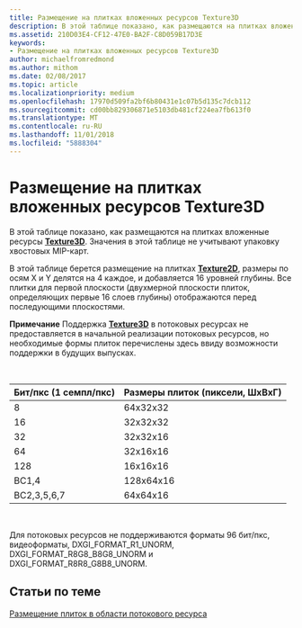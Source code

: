 ```yaml
---
title: Размещение на плитках вложенных ресурсов Texture3D
description: В этой таблице показано, как размещаются на плитках вложенные ресурсы Texture3D.
ms.assetid: 210D03E4-CF12-47E0-BA2F-C8D059B17D3E
keywords:
- Размещение на плитках вложенных ресурсов Texture3D
author: michaelfromredmond
ms.author: mithom
ms.date: 02/08/2017
ms.topic: article
ms.localizationpriority: medium
ms.openlocfilehash: 17970d509fa2bf6b80431e1c07b5d135c7dcb112
ms.sourcegitcommit: cd00bb829306871e5103db481cf224ea7fb613f0
ms.translationtype: MT
ms.contentlocale: ru-RU
ms.lasthandoff: 11/01/2018
ms.locfileid: "5888304"
---
```

# <a name="texture3d-subresource-tiling"></a>Размещение на плитках вложенных ресурсов Texture3D


В этой таблице показано, как размещаются на плитках вложенные ресурсы [**Texture3D**](https://msdn.microsoft.com/library/windows/desktop/ff471562). Значения в этой таблице не учитывают упаковку хвостовых MIP-карт.

В этой таблице берется размещение на плитках [**Texture2D**](https://msdn.microsoft.com/library/windows/desktop/ff471525), размеры по осям X и Y делятся на 4 каждое, и добавляется 16 уровней глубины. Все плитки для первой плоскости (двухмерной плоскости плиток, определяющих первые 16 слоев глубины) отображаются перед последующими плоскостями.

**Примечание** Поддержка [**Texture3D**](https://msdn.microsoft.com/library/windows/desktop/ff471562) в потоковых ресурсах не предоставляется в начальной реализации потоковых ресурсов, но необходимые формы плиток перечислены здесь ввиду возможности поддержки в будущих выпусках.

 

| Бит/пкс (1 семпл/пкс) | Размеры плиток (пиксели, ШxВxГ) |
|-----------------------------|---------------------------------|
| 8                           | 64x32x32                        |
| 16                          | 32x32x32                        |
| 32                          | 32x32x16                        |
| 64                          | 32x16x16                        |
| 128                         | 16x16x16                        |
| BC1,4                       | 128x64x16                       |
| BC2,3,5,6,7                 | 64x64x16                        |

 

Для потоковых ресурсов не поддерживаются форматы 96 бит/пкс, видеоформаты, DXGI\_FORMAT\_R1\_UNORM, DXGI\_FORMAT\_R8G8\_B8G8\_UNORM и DXGI\_FORMAT\_R8R8\_G8B8\_UNORM.

## <a name="span-idrelated-topicsspanrelated-topics"></a><span id="related-topics"></span>Статьи по теме


[Размещение плиток в области потокового ресурса](how-a-streaming-resource-s-area-is-tiled.md)

 

 




